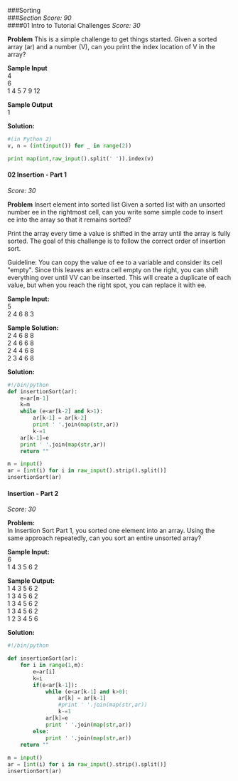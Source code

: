 ###Sorting  
###*Section Score: 90*  
####01 Intro to Tutorial Challenges
*Score: 30*

**Problem**
This is a simple challenge to get things started. Given a sorted array (ar) and a number (V), can you print the index location of V in the array?

**Sample Input**  
4  
6  
1 4 5 7 9 12  

**Sample Output**  
1  

**Solution:**  
```python
#(in Python 2)
v, n = (int(input()) for _ in range(2))

print map(int,raw_input().split(' ')).index(v)
```  

#### 02 Insertion - Part 1
*Score: 30*  

**Problem**
Insert element into sorted list 
Given a sorted list with an unsorted number ee in the rightmost cell, can you write some simple code to insert ee into the array so that it remains sorted?

Print the array every time a value is shifted in the array until the array is fully sorted. The goal of this challenge is to follow the correct order of insertion sort.

Guideline: You can copy the value of ee to a variable and consider its cell "empty". Since this leaves an extra cell empty on the right, you can shift everything over until VV can be inserted. This will create a duplicate of each value, but when you reach the right spot, you can replace it with ee.

**Sample Input:**  
5  
2 4 6 8 3  

**Sample Solution:**  
2 4 6 8 8  
2 4 6 6 8  
2 4 4 6 8  
2 3 4 6 8  

**Solution:** 
```python
#!/bin/python
def insertionSort(ar):    
    e=ar[m-1]
    k=m
    while (e<ar[k-2] and k>1):
        ar[k-1] = ar[k-2]
        print ' '.join(map(str,ar))
        k-=1
    ar[k-1]=e
    print ' '.join(map(str,ar))      
    return ""

m = input()
ar = [int(i) for i in raw_input().strip().split()]
insertionSort(ar)
```  

#### Insertion - Part 2
*Score: 30*  

**Problem:**  
In Insertion Sort Part 1, you sorted one element into an array. Using the same approach repeatedly, can you sort an entire unsorted array?

**Sample Input:**  
6  
1 4 3 5 6 2  

**Sample Output:**  
1 4 3 5 6 2  
1 3 4 5 6 2   
1 3 4 5 6 2   
1 3 4 5 6 2   
1 2 3 4 5 6   

**Solution:**  
```python
#!/bin/python

def insertionSort(ar):    
    for i in range(1,m):
        e=ar[i]
        k=i
        if(e<ar[k-1]):
            while (e<ar[k-1] and k>0):
                ar[k] = ar[k-1]
                #print ' '.join(map(str,ar))
                k-=1
            ar[k]=e
            print ' '.join(map(str,ar))
        else:
            print ' '.join(map(str,ar))
    return ""
       
m = input()
ar = [int(i) for i in raw_input().strip().split()]
insertionSort(ar)
```  
